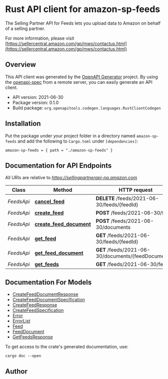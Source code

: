 # Rust API client for amazon-sp-feeds

The Selling Partner API for Feeds lets you upload data to Amazon on behalf of a selling partner.

For more information, please visit [https://sellercentral.amazon.com/gp/mws/contactus.html](https://sellercentral.amazon.com/gp/mws/contactus.html)

## Overview

This API client was generated by the [OpenAPI Generator](https://openapi-generator.tech) project.  By using the [openapi-spec](https://openapis.org) from a remote server, you can easily generate an API client.

- API version: 2021-06-30
- Package version: 0.1.0
- Build package: `org.openapitools.codegen.languages.RustClientCodegen`

## Installation

Put the package under your project folder in a directory named `amazon-sp-feeds` and add the following to `Cargo.toml` under `[dependencies]`:

```
amazon-sp-feeds = { path = "./amazon-sp-feeds" }
```

## Documentation for API Endpoints

All URIs are relative to *https://sellingpartnerapi-na.amazon.com*

Class | Method | HTTP request | Description
------------ | ------------- | ------------- | -------------
*FeedsApi* | [**cancel_feed**](docs/FeedsApi.md#cancel_feed) | **DELETE** /feeds/2021-06-30/feeds/{feedId} | 
*FeedsApi* | [**create_feed**](docs/FeedsApi.md#create_feed) | **POST** /feeds/2021-06-30/feeds | 
*FeedsApi* | [**create_feed_document**](docs/FeedsApi.md#create_feed_document) | **POST** /feeds/2021-06-30/documents | 
*FeedsApi* | [**get_feed**](docs/FeedsApi.md#get_feed) | **GET** /feeds/2021-06-30/feeds/{feedId} | 
*FeedsApi* | [**get_feed_document**](docs/FeedsApi.md#get_feed_document) | **GET** /feeds/2021-06-30/documents/{feedDocumentId} | 
*FeedsApi* | [**get_feeds**](docs/FeedsApi.md#get_feeds) | **GET** /feeds/2021-06-30/feeds | 


## Documentation For Models

 - [CreateFeedDocumentResponse](docs/CreateFeedDocumentResponse.md)
 - [CreateFeedDocumentSpecification](docs/CreateFeedDocumentSpecification.md)
 - [CreateFeedResponse](docs/CreateFeedResponse.md)
 - [CreateFeedSpecification](docs/CreateFeedSpecification.md)
 - [Error](docs/Error.md)
 - [ErrorList](docs/ErrorList.md)
 - [Feed](docs/Feed.md)
 - [FeedDocument](docs/FeedDocument.md)
 - [GetFeedsResponse](docs/GetFeedsResponse.md)


To get access to the crate's generated documentation, use:

```
cargo doc --open
```

## Author



